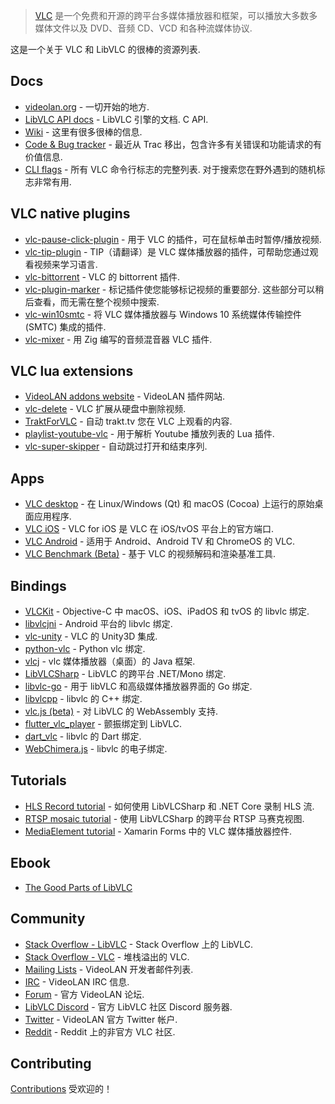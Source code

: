 <div class="github-widget" data-repo="mfkl/awesome-vlc"></div>
<script async src="https://pagead2.googlesyndication.com/pagead/js/adsbygoogle.js"></script><ins class="adsbygoogle" style="display:block" data-ad-client="ca-pub-6890694312814945" data-ad-slot="5473692530" data-ad-format="auto"  data-full-width-responsive="true"></ins><script>(adsbygoogle = window.adsbygoogle || []).push({});</script>

> [VLC](https://www.videolan.org/vlc/) 是一个免费和开源的跨平台多媒体播放器和框架，可以播放大多数多媒体文件以及 DVD、音频 CD、VCD 和各种流媒体协议.

这是一个关于 VLC 和 LibVLC 的很棒的资源列表.



## Docs

- [videolan.org](https://www.videolan.org/) - 一切开始的地方.
- [LibVLC API docs](https://videolan.videolan.me/vlc/group__libvlc.html)  - LibVLC 引擎的文档.  C API.
- [Wiki](https://wiki.videolan.org/) - 这里有很多很棒的信息.
- [Code & Bug tracker](https://code.videolan.org/videolan/vlc/-/issues) - 最近从 Trac 移出，包含许多有关错误和功能请求的有价值信息.
- [CLI flags](https://wiki.videolan.org/VLC_command-line_help)  - 所有 VLC 命令行标志的完整列表. 对于搜索您在野外遇到的随机标志非常有用.

## VLC native plugins

- [vlc-pause-click-plugin](https://github.com/nurupo/vlc-pause-click-plugin) - 用于 VLC 的插件，可在鼠标单击时暂停/播放视频.
- [vlc-tip-plugin](https://github.com/aklexel/vlc-tip-plugin) - TIP（请翻译）是 VLC 媒体播放器的插件，可帮助您通过观看视频来学习语言.
- [vlc-bittorrent](https://github.com/johang/vlc-bittorrent) - VLC 的 bittorrent 插件.
- [vlc-plugin-marker](https://github.com/nemosharma6/vlc-plugin-marker)  - 标记插件使您能够标记视频的重要部分. 这些部分可以稍后查看，而无需在整个视频中搜索.
- [vlc-win10smtc](https://github.com/spmn/vlc-win10smtc) - 将 VLC 媒体播放器与 Windows 10 系统媒体传输控件 (SMTC) 集成的插件.
- [vlc-mixer](https://github.com/lachie/vlc-mixer) - 用 Zig 编写的音频混音器 VLC 插件.

## VLC lua extensions

- [VideoLAN addons website](https://addons.videolan.org/browse/) - VideoLAN 插件网站.
- [vlc-delete](https://github.com/surrim/vlc-delete) - VLC 扩展从硬盘中删除视频.
- [TraktForVLC](https://github.com/XaF/TraktForVLC) - 自动 trakt.tv 您在 VLC 上观看的内容.
- [playlist-youtube-vlc](https://github.com/Abstraxt-AA/playlist-youtube-vlc) - 用于解析 Youtube 播放列表的 Lua 插件.
- [vlc-super-skipper](https://github.com/Trevelopment/vlc-super-skipper) - 自动跳过打开和结束序列.

## Apps

- [VLC desktop](https://code.videolan.org/videolan/vlc) - 在 Linux/Windows (Qt) 和 macOS (Cocoa) 上运行的原始桌面应用程序.
- [VLC iOS](https://code.videolan.org/videolan/vlc-ios) - VLC for iOS 是 VLC 在 iOS/tvOS 平台上的官方端口.
- [VLC Android](https://code.videolan.org/videolan/vlc-android) - 适用于 Android、Android TV 和 ChromeOS 的 VLC.
- [VLC Benchmark (Beta)](https://code.videolan.org/videolan/vlc-bench) - 基于 VLC 的视频解码和渲染基准工具.

## Bindings

- [VLCKit](https://code.videolan.org/videolan/VLCKit) - Objective-C 中 macOS、iOS、iPadOS 和 tvOS 的 libvlc 绑定.
- [libvlcjni](https://code.videolan.org/videolan/vlc-android/-/tree/master/libvlc) - Android 平台的 libvlc 绑定.
- [vlc-unity](https://code.videolan.org/videolan/vlc-unity) - VLC 的 Unity3D 集成.
- [python-vlc](https://github.com/oaubert/python-vlc) - Python vlc 绑定.
- [vlcj](https://github.com/caprica/vlcj) - vlc 媒体播放器（桌面）的 Java 框架.
- [LibVLCSharp](https://github.com/videolan/libvlcsharp) - LibVLC 的跨平台 .NET/Mono 绑定.
- [libvlc-go](https://github.com/adrg/libvlc-go) - 用于 libVLC 和高级媒体播放器界面的 Go 绑定.
- [libvlcpp](https://code.videolan.org/videolan/libvlcpp/) - libvlc 的 C++ 绑定.
- [vlc.js (beta)](https://code.videolan.org/jbk/vlc.js) - 对 LibVLC 的 WebAssembly 支持. 
- [flutter_vlc_player](https://github.com/solid-software/flutter_vlc_player) - 颤振绑定到 LibVLC.
- [dart_vlc](https://github.com/alexmercerind/dart_vlc) - libvlc 的 Dart 绑定.
- [WebChimera.js](https://github.com/RSATom/WebChimera.js) - libvlc 的电子绑定.

## Tutorials

- [HLS Record tutorial](https://mfkl.github.io/hls/2018/10/10/How-to-record-HLS-stream-with-LibVLCSharp-and-.NET-Core.html) - 如何使用 LibVLCSharp 和 .NET Core 录制 HLS 流.
- [RTSP mosaic tutorial](https://mfkl.github.io/libvlc/rtsp/xamarin/forms/2018/12/05/crossplatform-RTSP-mosaic-views-with-libvlcsharp.html) - 使用 LibVLCSharp 的跨平台 RTSP 马赛克视图.
- [MediaElement tutorial](https://doumer.me/vlc-media-player-in-xamarinforms-alternative-avplayer-andmediaplayer) - Xamarin Forms 中的 VLC 媒体播放器控件.

## Ebook

- [The Good Parts of LibVLC](https://mfkl.gumroad.com/l/libvlc-good-parts)

## Community

- [Stack Overflow - LibVLC](https://stackoverflow.com/questions/tagged/libvlc) - Stack Overflow 上的 LibVLC.
- [Stack Overflow - VLC](https://stackoverflow.com/questions/tagged/vlc) - 堆栈溢出的 VLC.
- [Mailing Lists](https://www.videolan.org/support/lists.html) - VideoLAN 开发者邮件列表.
- [IRC](https://wiki.videolan.org/Contact_VideoLAN/#IRC) - VideoLAN IRC 信息.
- [Forum](https://forum.videolan.org/) - 官方 VideoLAN 论坛.
- [LibVLC Discord](https://discord.gg/3h3K3JF) - 官方 LibVLC 社区 Discord 服务器.
- [Twitter](https://twitter.com/videolan) - VideoLAN 官方 Twitter 帐户.
- [Reddit](https://www.reddit.com/r/vlc) - Reddit 上的非官方 VLC 社区.

## Contributing

[Contributions](https://github.com/mfkl/awesome-vlc/blob/master/contributing.md) 受欢迎的！
